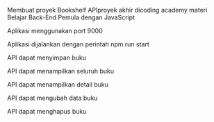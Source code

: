Membuat proyek Bookshelf APIproyek akhir dicoding academy materi Belajar Back-End Pemula dengan JavaScript

Aplikasi menggunakan port 9000

Aplikasi dijalankan dengan perintah npm run start

API dapat menyimpan buku

API dapat menampilkan seluruh buku

API dapat menampilkan detail buku

API dapat mengubah data buku

API dapat menghapus buku
